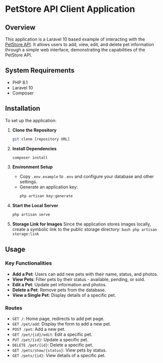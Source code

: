 # PetStore API Client Application

## Overview

This application is a Laravel 10 based example of interacting with the [PetStore API](https://petstore.swagger.io/). It allows users to add, view, edit, and delete pet information through a simple web interface, demonstrating the capabilities of the PetStore API.

## System Requirements

-   PHP 8.1
-   Laravel 10
-   Composer

## Installation

To set up the application:

1. **Clone the Repository**

    ```bash
    git clone [repository URL]
    ```

2. **Install Dependencies**

    ```bash
    composer install
    ```

3. **Environment Setup**
    - Copy `.env.example` to `.env` and configure your database and other settings.
    - Generate an application key:
        ```bash
        php artisan key:generate
        ```
4. **Start the Local Server**

    ```bash
    php artisan serve
    ```

5. **Storage Link for Images**
   Since the application stores images locally, create a symbolic link to the public storage directory:
   `bash
    php artisan storage:link
    `

## Usage

### Key Functionalities

-   **Add a Pet**: Users can add new pets with their name, status, and photos.
-   **View Pets**: Filter pets by their status - available, pending, or sold.
-   **Edit a Pet**: Update pet information and photos.
-   **Delete a Pet**: Remove pets from the database.
-   **View a Single Pet**: Display details of a specific pet.

### Routes

-   `GET /`: Home page, redirects to add pet page.
-   `GET /pet/add`: Display the form to add a new pet.
-   `POST /pet`: Add a new pet.
-   `GET /pet/{id}/edit`: Edit a specific pet.
-   `PUT /pet/{id}`: Update a specific pet.
-   `DELETE /pet/{id}`: Delete a specific pet.
-   `GET /pets/show/{status}`: View pets by status.
-   `GET /pets/{id}`: View details of a specific pet.
